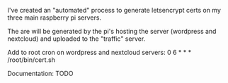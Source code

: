 I've created an "automated" process to generate letsencrypt certs on my three main raspberry pi servers. 

The are will be generated by the pi's hosting the server (wordpress and nextcloud) and uploaded to the "traffic" server. 

Add to root cron on wordpress and nextcloud servers:
0 6 * * * /root/bin/cert.sh

Documentation: TODO
